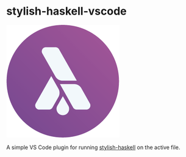 # stylish-haskell-vscode

![logo](logo.png)

A simple VS Code plugin for running [stylish-haskell](https://github.com/jaspervdj/stylish-haskell) on the active file.
